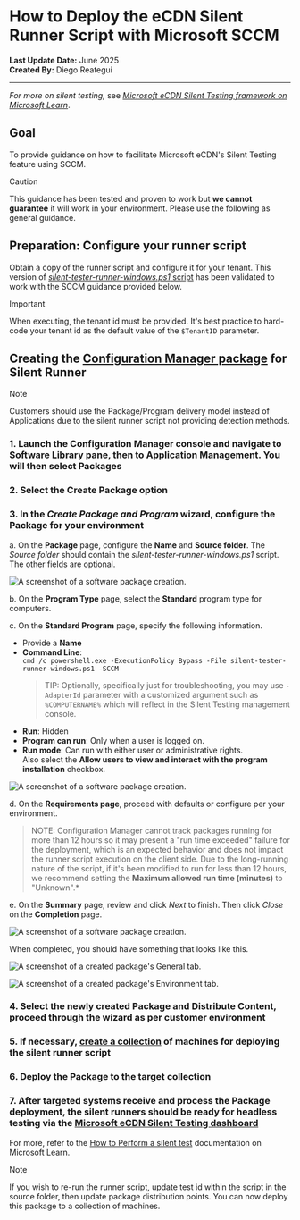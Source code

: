 # How to Deploy the eCDN Silent Runner Script with Microsoft SCCM

__Last Update Date:__ June 2025  
__Created By:__ Diego Reategui  

***

*For more on silent testing,* see [*Microsoft eCDN Silent Testing framework on Microsoft Learn*](https://learn.microsoft.com/ecdn/technical-documentation/silent-testing-framework#appendix-b-integrating-runners-using-headless-browser).

## Goal

To provide guidance on how to facilitate Microsoft eCDN's Silent Testing feature using SCCM.

> [!CAUTION]
> This guidance has been tested and proven to work but __we cannot guarantee__ it will work in your environment. Please use the following as general guidance.

## Preparation: Configure your runner script

Obtain a copy of the runner script and configure it for your tenant. This version of [*silent-tester-runner-windows.ps1* script](./silent-tester-runner-windows.ps1) has been validated to work with the SCCM guidance provided below.

> [!IMPORTANT]
> When executing, the tenant id must be provided.  It's best practice to hard-code your tenant id as the default value of the `$TenantID` parameter.

## Creating the [Configuration Manager package](https://learn.microsoft.com/mem/configmgr/apps/deploy-use/packages-and-programs) for Silent Runner

> [!NOTE]
> Customers should use the Package/Program delivery model instead of Applications due to the silent runner script not providing detection methods.

### 1. Launch the Configuration Manager console and navigate to __Software Library__ pane, then to __Application Management__. You will then select __Packages__

### 2. Select the __Create Package__ option

### 3. In the *Create Package and Program* wizard, configure the Package for your environment

a.  On the __Package__ page, configure the __Name__ and __Source folder__. The *Source folder* should contain the *silent-tester-runner-windows.ps1* script. The other fields are optional.

![A screenshot of a software package creation.](./media/package_wizard_-_1_start.png)

b.  On the __Program Type__ page, select the __Standard__ program type for computers.

c.  On the __Standard Program__ page, specify the following information.

- Provide a __Name__
- __Command Line__:\
    `cmd /c powershell.exe -ExecutionPolicy Bypass -File silent-tester-runner-windows.ps1 -SCCM`
    > TIP: Optionally, specifically just for troubleshooting, you may use `-AdapterId` parameter with a customized argument such as `%COMPUTERNAME%` which will reflect in the Silent Testing management console.
- __Run__: Hidden
- __Program can run__: Only when a user is logged on.
- __Run mode__: Can run with either user or administrative rights.\
       Also select the __Allow users to view and interact with the program installation__ checkbox.

![A screenshot of a software package creation.](./media/package_wizard_-_2_standard_program.png)

d.  On the __Requirements page__, proceed with defaults or configure per your environment.

> NOTE: Configuration Manager cannot track packages running for more than 12 hours so it may present a "run time exceeded" failure for the deployment, which is an expected behavior and does not impact the runner script execution on the client side. Due to the long-running nature of the script, if it's been modified to run for less than 12 hours, we recommend setting the __Maximum allowed run time (minutes)__ to "Unknown".*

e.  On the __Summary__ page, review and click *Next* to finish. Then click *Close* on the __Completion__ page.

![A screenshot of a software package creation.](./media/package_wizard_-_3_summary.png)

When completed, you should have something that looks like this.

![A screenshot of a created package's General tab.](./media/completed_package_general.png)

![A screenshot of a created package's Environment tab.](./media/completed_package_environment.png)

### 4. Select the newly created Package and Distribute Content, proceed through the wizard as per customer environment

### 5. If necessary, [create a collection](https://learn.microsoft.com/mem/configmgr/core/clients/manage/collections/create-collections) of machines for deploying the silent runner script

### 6. Deploy the Package to the target collection

### 7. After targeted systems receive and process the Package deployment, the silent runners should be ready for headless testing via the [Microsoft eCDN Silent Testing dashboard](https://aka.ms/ecdn/admin/silent-tester)

For more, refer to the [How to Perform a silent test](https://learn.microsoft.com/ecdn/how-to/perform-silent-test) documentation on Microsoft Learn.

> [!NOTE]
> If you wish to re-run the runner script, update test id within the script in the source folder, then update package distribution points. You can now deploy this package to a collection of machines.
